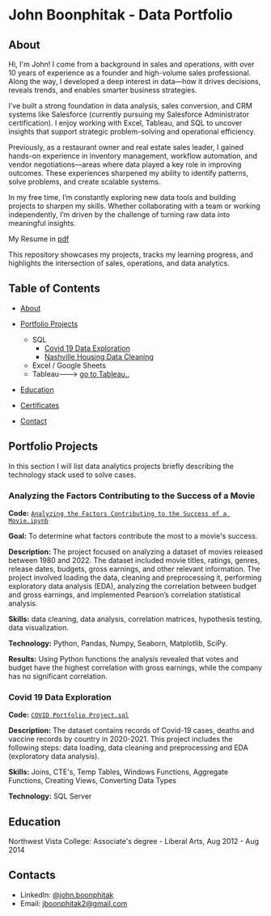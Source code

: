 # John Boonphitak - Data Portfolio
## About
Hi, I'm John! I come from a background in sales and operations, with over 10 years of experience as a founder and high-volume sales professional. Along the way, I developed a deep interest in data—how it drives decisions, reveals trends, and enables smarter business strategies.

I’ve built a strong foundation in data analysis, sales conversion, and CRM systems like Salesforce (currently pursuing my Salesforce Administrator certification). I enjoy working with Excel, Tableau, and SQL to uncover insights that support strategic problem-solving and operational efficiency.

Previously, as a restaurant owner and real estate sales leader, I gained hands-on experience in inventory management, workflow automation, and vendor negotiations—areas where data played a key role in improving outcomes. These experiences sharpened my ability to identify patterns, solve problems, and create scalable systems.

In my free time, I’m constantly exploring new data tools and building projects to sharpen my skills. Whether collaborating with a team or working independently, I’m driven by the challenge of turning raw data into meaningful insights.

My Resume in [pdf](https://github.com/jboonphitak/portfolio/blob/1f865b2b1b405976486f4899207dc2d03716fa4c/jboonphitak%20-%202025.pdf)



This repository showcases my projects, tracks my learning progress, and highlights the intersection of sales, operations, and data analytics.

## Table of Contents
- [About](https://github.com/jboonphitak/portfolio/blob/c3a013f649e2b83d45fc1195f592225d3a412238/README.md)
- [Portfolio Projects](https://github.com/tiannaparris/Data-Analysis-Portfolio/blob/main/README.md#portfolio-projects)
  - SQL
    - [Covid 19 Data Exploration](https://github.com/tiannaparris/Data-Analysis-Portfolio#covid-19-data-exploration)
    - [Nashville Housing Data Cleaning](https://github.com/tiannaparris/Data-Analysis-Portfolio#nashville-housing-data-cleaning)
  - Excel / Google Sheets
  - Tableau---> [go to Tableau..](https://public.tableau.com/app/profile/john.boonphitak)
  


- [Education](https://github.com/tiannaparris/Data-Analysis-Portfolio/blob/main/README.md#education)  
- [Certificates](https://github.com/tiannaparris/Data-Analysis-Portfolio/blob/main/README.md#certificates)
- [Contact](https://github.com/tiannaparris/Data-Analysis-Portfolio/blob/main/README.md#contacts)
## Portfolio Projects
In this section I will list data analytics projects briefly describing the technology stack used to solve cases.

### Analyzing the Factors Contributing to the Success of a Movie
**Code:** [`Analyzing the Factors Contributing to the Success of a Movie.ipynb`](https://github.com/tiannaparris/PortfolioProjects/blob/main/Analyzing%20the%20Factors%20Contributing%20to%20the%20Success%20of%20a%20Movie.ipynb)

**Goal:** To determine what factors contribute the most to a movie's success.

**Description:** The project focused on analyzing a dataset of movies released between 1980 and 2022. The dataset included movie titles, ratings, genres, release dates, budgets, gross earnings, and other relevant information. The project involved loading the data, cleaning and preprocessing it, performing exploratory data analysis (EDA), analyzing the correlation between budget and gross earnings, and implemented Pearson’s correlation statistical analysis.

**Skills:** data cleaning, data analysis, correlation matrices, hypothesis testing, data visualization.

**Technology:** Python, Pandas, Numpy, Seaborn, Matplotlib, SciPy.

**Results:** Using Python functions the analysis revealed that votes and budget have the highest correlation with gross earnings, while the company has no significant correlation.

### Covid 19 Data Exploration
**Code:** [`COVID Portfolio Project.sql`](https://github.com/tiannaparris/PortfolioProjects/blob/main/COVID%20Portfolio%20Project.sql)

**Description:** The dataset contains records of Covid-19 cases, deaths and vaccine records by country in 2020-2021. This project includes the following steps: data loading, data cleaning and preprocessing and EDA (exploratory data analysis).

**Skills:** Joins, CTE's, Temp Tables, Windows Functions, Aggregate Functions, Creating Views, Converting Data Types

**Technology:** SQL Server



## Education
Northwest Vista College: 
Associate's degree - Liberal Arts,
Aug 2012 - Aug 2014


## Contacts
- LinkedIn: [@john.boonphitak](https://www.linkedin.com/in/john-boonphitak/)
- Email: jboonphitak2@gmail.com
